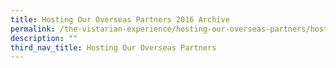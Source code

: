 ```yaml
---
title: Hosting Our Overseas Partners 2016 Archive
permalink: /the-vistarian-experience/hosting-our-overseas-partners/hosting-our-overseas-partners-2016-archive/
description: ""
third_nav_title: Hosting Our Overseas Partners
---
```

